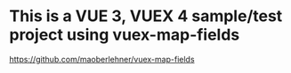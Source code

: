 # This is a VUE 3, VUEX 4 sample/test project using vuex-map-fields 

https://github.com/maoberlehner/vuex-map-fields  
